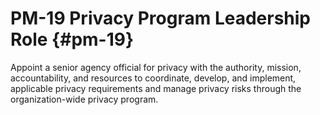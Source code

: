 # PM-19 Privacy Program Leadership Role {#pm-19}

Appoint a senior agency official for privacy with the authority, mission, accountability, and resources to coordinate, develop, and implement, applicable privacy requirements and manage privacy risks through the organization-wide privacy program.

